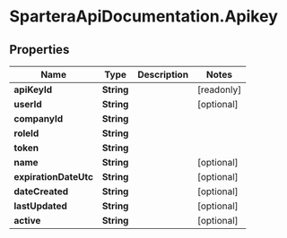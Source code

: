# SparteraApiDocumentation.Apikey

## Properties

Name | Type | Description | Notes
------------ | ------------- | ------------- | -------------
**apiKeyId** | **String** |  | [readonly] 
**userId** | **String** |  | [optional] 
**companyId** | **String** |  | 
**roleId** | **String** |  | 
**token** | **String** |  | 
**name** | **String** |  | [optional] 
**expirationDateUtc** | **String** |  | [optional] 
**dateCreated** | **String** |  | [optional] 
**lastUpdated** | **String** |  | [optional] 
**active** | **String** |  | [optional] 


